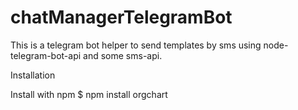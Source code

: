 # chatManagerTelegramBot
This is a telegram bot helper to send templates by sms using node-telegram-bot-api  and some sms-api.

Installation

Install with npm
$ npm install orgchart


